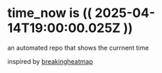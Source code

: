 # time_now is (( 2025-04-14T19:00:00.025Z ))

an automated repo that shows the currnent time

inspired by [breakingheatmap](https://github.com/breakingheatmap/breakingheatmap)